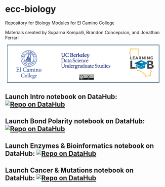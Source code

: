 # ecc-biology

Repository for Biology Modules for El Camino College

Materials created by Suparna Kompalli, Brandon Concepcion, and Jonathan Ferrari

![img](https://raw.githubusercontent.com/ds-modules/ecc-textbook/refs/heads/main/modules/_static/ecc-header.png)

## Launch Intro notebook on DataHub: [![Repo on DataHub](https://img.shields.io/badge/Launch-El%20Camino%20College%20Datahub-blue.svg)](https://elcamino.cloudbank.2i2c.cloud/hub/user-redirect/git-pull?repo=https%3A%2F%2Fgithub.[…]2Fecc-biology&urlpath=tree%2Fecc-biology%2Fintro.ipynb)

## Launch Bond Polarity notebook on DataHub: [![Repo on DataHub](https://img.shields.io/badge/Launch-El%20Camino%20College%20Datahub-blue.svg)](https://elcamino.cloudbank.2i2c.cloud/hub/user-redirect/git-pull?repo=https%3A%2F%2Fgithub.[…]th=tree%2Fecc-biology%2Fpolarity%2Fbond_polarity.ipynb)

## Launch Enzymes & Bioinformatics notebook on DataHub: [![Repo on DataHub](https://img.shields.io/badge/Launch-El%20Camino%20College%20Datahub-blue.svg)](https://elcamino.cloudbank.2i2c.cloud/hub/user-redirect/git-pull?repo=https%3A%2F%2Fgithub.[…]2Fecc-biology%2Fenzymes%2Fenzymes_bioinformatics.ipynb)

## Launch Cancer & Mutations notebook on DataHub: [![Repo on DataHub](https://img.shields.io/badge/Launch-El%20Camino%20College%20Datahub-blue.svg)](https://elcamino.cloudbank.2i2c.cloud/hub/user-redirect/git-pull?repo=https%3A%2F%2Fgithub.[…]cc-biology%2Fcancer_mutations%2Fcancer_mutations.ipynb)
